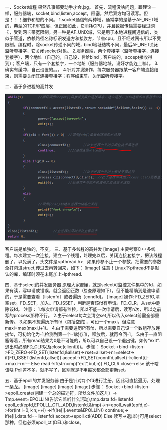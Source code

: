 一．Socket编程
果然凡事都要动手才会.jpg。
首先，流程没啥问题，跟理论一样，服务器端，socket,bind,listen,accept，阻塞，然后双方均可读写。但是！！！细节和想的不同。
1.socket通信有两种域，通常学的是基于AF_INET域的，典型的TCP/IP四层，但正因如此，它消耗CPU，并且数据传输需要经过网卡，受到网卡带宽限制。另一种是AF_UNIX域，它是用于本地进程间通信的，类似于管道，依赖路径名称标识发送方和接收方，节省cpu，且不经过网卡所以不受限制。编程时，除socket传递不同的域，bind地址结构不同，最后AF_INET关闭监听套接字，它关闭socket对象。
2.服务器端，两个套接字（监听套接字，连接套接字），两个地址（自己的，自己设，传给bind；客户端的，accept接收得到）；客户端，只有一个套接字，一个地址（服务器地址，设好才能连上嘛）。
3.确实有缓冲，自己设置的。。。
4.针对并发操作，每次服务器跟某一客户端连接结束，则需要关闭其连接套接字；程序结束前，关闭监听套接字。

二．基于多进程的高并发

![image](https://github.com/SnowWhite5/OS_Cpp/blob/master/%E9%AB%98%E5%B9%B6%E5%8F%91%E6%9C%8D%E5%8A%A1%E5%99%A8/%E5%A4%9A%E8%BF%9B%E7%A8%8B1.png)

客户端是单独的，不变。
三．基于多线程的高并发
[image]
主要考察C++多线程。每次建立一次连接，建立一个线程，处理完以后，关闭连接套接字，把该线程删了，以免满了。头文件是<pthread.h>，如果传参不止一个参数，把需要的参数全打包进struct,传过去再转回来，如下：
[image]
注意！Linux下pthread不是默认的库，编译时须在末尾加上-lpthread.

四．基于select的并发服务器
原理大家都懂，就是select可监控文件集中的fd，如果有读，写申请或错误，就会返回正数（检查原理如下），但不能精确到是谁申请的，于是需要查看（listenfd）或者遍历（cnndfd)。
[image]
操作:
FD_ZERO,清空set。FD_SET，加入。FD_ISSET，判断是否该fd有申请。FD_CLR，从set中删除该fd。
注意：
1.每次申请都有监控，所以不能一次申请后，读写n次，所以之前写的process那种不行。
2.由于select每次会清空set,所以传入select前需全部重新传。
3.如果不想遍历所有fd（包括空的），可设一个maxi，但注意maxi=max(maxi,i+1)。
4.由于需要遍历所有fd，所以需要自己设一个数组存放连接fd，可初始化为-1,检测到第一个-1就存值，释放后，就再令回-1。
5.由于一直阻塞等着，所有read结果为0是不可能的，所以可以自己设一个退出键，如传“exit”.退出时必须FD_CLR以及close(client[i])。
步骤：
Socket->bind->listen->FD_ZERO->FD_SET(listenfd,&allset)->
rset=allset->nr=select->
if(FD_ISSET(listenfd,allset)) accept->FD_SET(conntfd,allset)->client[i]->maxi->nr--
Else read->if(strncmp(“exit”,buf,n)) FD_CLR close->else 该干啥该啥
Poll差不多，就不写了，区别就是不用每次都全部更新set。

五．基于epoll的并发服务器
由于是针对每个fd进行注册，因此可直接遍历，处理一条龙。
[image]
[image]
[image]
[image]
步骤：
Socket->bind->listen->epoll_create(创建一个总的描述符，所以文件加这儿）->
Tmp.event=EPOLLIN(告诉它监听什么活动),tmp.data.fd=listenfd
epoll_ctl(epfd,EPOLLL_CTL_ADD,listenfd,&tmp)->n=epoll_wait(epfd,e)->for(int i=0;i<n;++i)
->if(!(e[i].events&EPOLLIN)) continue;->
if(e[i].data.fd==listenfd) accept->epoll_ctl(ADD)
Else 读写->退出时可用select那种，但也必须epoll_ctl(DEL)和close。
